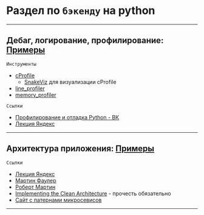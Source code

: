 # Раздел по `бэкенду` на python

---
## Дебаг, логирование, профилирование: [Примеры](https://github.com/Flict-dev/Handbook/tree/master/backend/examples/profiling)
`Инструменты`
- [cProfile](https://docs.python.org/3/library/profile.html)
  - [SnakeViz](https://pypi.org/project/snakeviz/) для визуализации cProfile
- [line_profiler](https://github.com/pyutils/line_profiler)
- [memory_profiler](https://pypi.org/project/memory-profiler/)
  
`Ссылки`
- [Профилирование и отладка Python - ВК](https://habr.com/ru/companies/vk/articles/202832/)
- [Лекция Яндекс](https://youtu.be/YKSRnDP2u0Q)
---
## Архитектура приложения: [Примеры](https://github.com/Flict-dev/Handbook/tree/master/backend/examples/app_architecture)
`Ссылки`
- [Лекция Яндекс](https://youtu.be/dH1_g8V5vQQ)
- [Мартин Фаулер](https://www.livelib.ru/book/1000306920-arhitektura-korporativnyh-programmnyh-prilozhenij-martin-fauler)
- [Роберт Мартин](https://www.livelib.ru/book/1002786125-chistaya-arhitektura-iskusstvo-razrabotki-programmnogo-obespecheniya-robert-martin)
- [Implementing the Clean Architecture](https://www.livelib.ru/work/1008620875-implementing-the-clean-architecture-sebastian-buczyski) - прочесть обязательно
- [Сайт с патернами микросевисов](https://microservices.io/)
---

